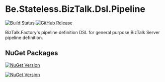 ﻿# Be.Stateless.BizTalk.Dsl.Pipeline

[![Build Status](https://dev.azure.com/icraftsoftware/be.stateless/_apis/build/status/Be.Stateless.BizTalk.Dsl.Pipeline%20Manual%20Release?branchName=master)](https://dev.azure.com/icraftsoftware/be.stateless/_build/latest?definitionId=54&branchName=master)
[![GitHub Release](https://img.shields.io/github/v/release/icraftsoftware/Be.Stateless.BizTalk.Dsl.Pipeline?label=Release)](https://github.com/icraftsoftware/Be.Stateless.BizTalk.Dsl.Pipeline/releases/latest)

BizTalk.Factory's pipeline definition DSL for general purpose BizTalk Server pipeline definition.

## NuGet Packages

[![NuGet Version](https://img.shields.io/nuget/v/Be.Stateless.BizTalk.Dsl.Pipeline.svg?label=Be.Stateless.BizTalk.Dsl.Pipeline&style=flat)](https://www.nuget.org/packages/Be.Stateless.BizTalk.Dsl.Pipeline/)

[![NuGet Version](https://img.shields.io/nuget/v/Be.Stateless.BizTalk.Dsl.Pipeline.Unit.svg?label=Be.Stateless.BizTalk.Dsl.Pipeline.Unit&style=flat)](https://www.nuget.org/packages/Be.Stateless.BizTalk.Dsl.Pipeline.Unit/)
